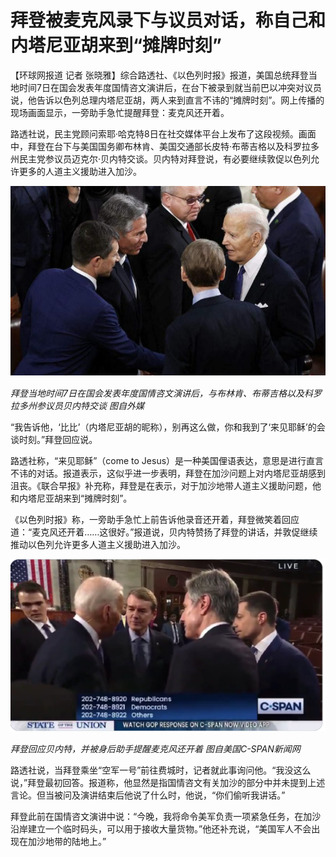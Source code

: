 # 拜登被麦克风录下与议员对话，称自己和内塔尼亚胡来到“摊牌时刻”

【环球网报道 记者
张晓雅】综合路透社、《以色列时报》报道，美国总统拜登当地时间7日在国会发表年度国情咨文演讲后，在台下被录到就当前巴以冲突对议员说，他告诉以色列总理内塔尼亚胡，两人来到直言不讳的“摊牌时刻”。网上传播的现场画面显示，一旁助手急忙提醒拜登：麦克风还开着。

路透社说，民主党顾问索耶·哈克特8日在社交媒体平台上发布了这段视频。画面中，拜登在台下与美国国务卿布林肯、美国交通部长皮特·布蒂吉格以及科罗拉多州民主党参议员迈克尔·贝内特交谈。贝内特对拜登说，有必要继续敦促以色列允许更多的人道主义援助进入加沙。

![05fa1ec2b357db8623bccab5f610d4be.jpg](https://raw.githubusercontent.com/qqhsx/qqnews_image/main/2024/03/09/拜登被麦克风录下与议员对话，称自己和内塔尼亚胡来到“摊牌时刻”/05fa1ec2b357db8623bccab5f610d4be.jpg)

_拜登当地时间7日在国会发表年度国情咨文演讲后，与布林肯、布蒂吉格以及科罗拉多州参议员贝内特交谈 图自外媒_

“我告诉他，‘比比’（内塔尼亚胡的昵称），别再这么做，你和我到了‘来见耶稣’的会谈时刻。”拜登回应说。

路透社称，“来见耶稣”（come to
Jesus）是一种美国俚语表达，意思是进行直言不讳的对话。报道表示，这似乎进一步表明，拜登在加沙问题上对内塔尼亚胡感到沮丧。《联合早报》补充称，拜登是在表示，对于加沙地带人道主义援助问题，他和内塔尼亚胡来到“摊牌时刻”。

《以色列时报》称，一旁助手急忙上前告诉他录音还开着，拜登微笑着回应道：“麦克风还开着……这很好。”报道说，贝内特赞扬了拜登的讲话，并敦促继续推动以色列允许更多人道主义援助进入加沙。

![2d7ea1e9a8d60ba57e306012d4989268.jpg](https://raw.githubusercontent.com/qqhsx/qqnews_image/main/2024/03/09/拜登被麦克风录下与议员对话，称自己和内塔尼亚胡来到“摊牌时刻”/2d7ea1e9a8d60ba57e306012d4989268.jpg)

_拜登回应贝内特，并被身后助手提醒麦克风还开着 图自美国C-SPAN新闻网_

路透社说，当拜登乘坐“空军一号”前往费城时，记者就此事询问他。“我没这么说，”拜登最初回答。报道称，他显然是指国情咨文有关加沙的部分中并未提到上述言论。但当被问及演讲结束后他说了什么时，他说，“你们偷听我讲话。”

拜登此前在国情咨文演讲中说：“今晚，我将命令美军负责一项紧急任务，在加沙沿岸建立一个临时码头，可以用于接收大量货物。”他还补充说，“美国军人不会出现在加沙地带的陆地上。”

